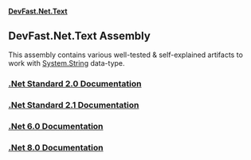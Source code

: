 #### [DevFast.Net.Text](index.md 'index')

## DevFast.Net.Text Assembly

This assembly contains various well-tested & self-explained artifacts to work with
[System.String](https://docs.microsoft.com/en-us/dotnet/api/System.String 'System.String') data-type.

### [.Net Standard 2.0 Documentation](netstandard2.0/index.md 'index')
### [.Net Standard 2.1 Documentation](netstandard2.1/index.md 'index')
### [.Net 6.0 Documentation](net6.0/index.md 'index')
### [.Net 8.0 Documentation](net8.0/index.md 'index')